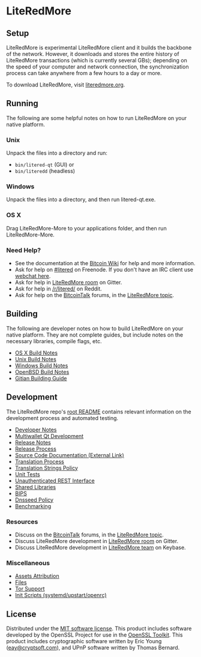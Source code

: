 LiteRedMore
=============

Setup
---------------------
LiteRedMore is experimental LiteRedMore client and it builds the backbone of the network. However, it downloads and stores the entire history of LiteRedMore transactions (which is currently several GBs); depending on the speed of your computer and network connection, the synchronization process can take anywhere from a few hours to a day or more.

To download LiteRedMore, visit [literedmore.org](https://literedmore.org).

Running
---------------------
The following are some helpful notes on how to run LiteRedMore on your native platform.

### Unix

Unpack the files into a directory and run:

- `bin/litered-qt` (GUI) or
- `bin/literedd` (headless)

### Windows

Unpack the files into a directory, and then run litered-qt.exe.

### OS X

Drag LiteRedMore-More to your applications folder, and then run LiteRedMore-More.

### Need Help?

* See the documentation at the [Bitcoin Wiki](https://en.bitcoin.it/wiki/Main_Page)
for help and more information.
* Ask for help on [#litered](http://webchat.freenode.net?channels=litered) on Freenode. If you don't have an IRC client use [webchat here](http://webchat.freenode.net?channels=litered).
* Ask for help in [LiteRedMore room](https://gitter.im/LiteRedMore_Hub) on Gitter.
* Ask for help in [/r/litered/](https://nm.reddit.com/r/litered/) on Reddit.
* Ask for help on the [BitcoinTalk](https://bitcointalk.org/) forums, in the [LiteRedMore topic](https://bitcointalk.org/index.php?topic=3017838.new#new).

Building
---------------------
The following are developer notes on how to build LiteRedMore on your native platform. They are not complete guides, but include notes on the necessary libraries, compile flags, etc.

- [OS X Build Notes](build-osx.md)
- [Unix Build Notes](build-unix.md)
- [Windows Build Notes](build-windows.md)
- [OpenBSD Build Notes](build-openbsd.md)
- [Gitian Building Guide](gitian-building.md)

Development
---------------------
The LiteRedMore repo's [root README](/README.md) contains relevant information on the development process and automated testing.

- [Developer Notes](developer-notes.md)
- [Multiwallet Qt Development](multiwallet-qt.md)
- [Release Notes](release-notes.md)
- [Release Process](release-process.md)
- [Source Code Documentation (External Link)](https://dev.visucore.com/bitcoin/doxygen/)
- [Translation Process](translation_process.md)
- [Translation Strings Policy](translation_strings_policy.md)
- [Unit Tests](unit-tests.md)
- [Unauthenticated REST Interface](REST-interface.md)
- [Shared Libraries](shared-libraries.md)
- [BIPS](bips.md)
- [Dnsseed Policy](dnsseed-policy.md)
- [Benchmarking](benchmarking.md)

### Resources
* Discuss on the [BitcoinTalk](https://bitcointalk.org/) forums, in the [LiteRedMore topic](https://bitcointalk.org/index.php?topic=3017838.new#new).
* Discuss LiteRedMore development in [LiteRedMore room](https://gitter.im/LiteRedMore_Hub) on Gitter.
* Discuss LiteRedMore development in [LiteRedMore team](https://keybase.io/team/litered) on Keybase.

### Miscellaneous
- [Assets Attribution](assets-attribution.md)
- [Files](files.md)
- [Tor Support](tor.md)
- [Init Scripts (systemd/upstart/openrc)](init.md)

License
---------------------
Distributed under the [MIT software license](http://www.opensource.org/licenses/mit-license.php).
This product includes software developed by the OpenSSL Project for use in the [OpenSSL Toolkit](https://www.openssl.org/). This product includes
cryptographic software written by Eric Young ([eay@cryptsoft.com](mailto:eay@cryptsoft.com)), and UPnP software written by Thomas Bernard.
